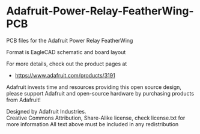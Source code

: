 # Adafruit-Power-Relay-FeatherWing-PCB
PCB files for the Adafruit Power Relay FeatherWing

Format is EagleCAD schematic and board layout

For more details, check out the product pages at

   * https://www.adafruit.com/products/3191

Adafruit invests time and resources providing this open source design, 
please support Adafruit and open-source hardware by purchasing 
products from Adafruit!

Designed by Adafruit Industries.  
Creative Commons Attribution, Share-Alike license, check license.txt for more information
All text above must be included in any redistribution